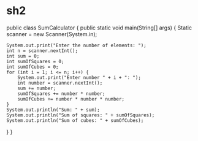 # sh2
public class SumCalculator { public static void main(String[] args) { Static scanner = new Scanner(System.in);

    System.out.print("Enter the number of elements: ");
    int n = scanner.nextInt();
    int sum = 0;
    int sumOfSquares = 0;
    int sumOfCubes = 0;
    for (int i = 1; i <= n; i++) {
        System.out.print("Enter number " + i + ": ");
        int number = scanner.nextInt();
        sum += number;
        sumOfSquares += number * number;
        sumOfCubes += number * number * number;
    }
    System.out.println("Sum: " + sum);
    System.out.println("Sum of squares: " + sumOfSquares);
    System.out.println("Sum of cubes: " + sumOfCubes);
}
}

